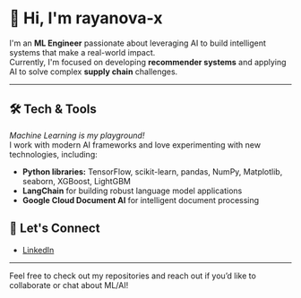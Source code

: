 
# 👋 Hi, I'm rayanova-x

I'm an **ML Engineer** passionate about leveraging AI to build intelligent systems that make a real-world impact.  
Currently, I'm focused on developing **recommender systems** and applying AI to solve complex **supply chain** challenges.

---

## 🛠️ Tech & Tools
*Machine Learning is my playground!*  
I work with modern AI frameworks and love experimenting with new technologies, including:
- **Python libraries:** TensorFlow, scikit-learn, pandas, NumPy, Matplotlib, seaborn, XGBoost, LightGBM
- **LangChain** for building robust language model applications
- **Google Cloud Document AI** for intelligent document processing

## 🌟 Let's Connect
- [LinkedIn](https://www.linkedin.com/in/mohamedrayansp)

---

Feel free to check out my repositories and reach out if you’d like to collaborate or chat about ML/AI!

<!--
**rayanova-x/rayanova-x** is a ✨ _special_ ✨ repository because its `README.md` (this file) appears on your GitHub profile.

Here are some ideas to get you started:

- 🔭 I’m currently working on ...
- 🌱 I’m currently learning ...
- 👯 I’m looking to collaborate on ...
- 🤔 I’m looking for help with ...
- 💬 Ask me about ...
- 📫 How to reach me: ...
- 😄 Pronouns: ...
- ⚡ Fun fact: ...
-->
